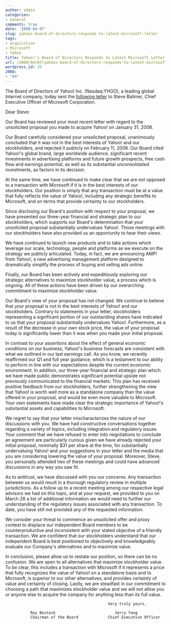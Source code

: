 ```yaml
---
author: admin
categories:
- General
comments: true
date: '2008-04-07'
slug: yahoos-board-of-directors-responds-to-latest-microsoft-letter
tags:
- acquisition
- Microsoft
- Yahoo
title: Yahoo!'s Board of Directors Responds to Latest Microsoft Letter
url: /2008/04/07/yahoos-board-of-directors-responds-to-latest-microsoft-letter/index.html
wordpress_id: 35
2008:
- "04"
---
```



The Board of Directors of Yahoo! Inc. (Nasdaq:YHOO), a leading global Internet company, today sent the [following letter](http://yhoo.client.shareholder.com/press/releasedetail.cfm?ReleaseID=303369) to Steve Ballmer, Chief Executive Officer of Microsoft Corporation.

Dear Steve:

Our Board has reviewed your most recent letter with regard to the unsolicited proposal you made to acquire Yahoo! on January 31, 2008.

Our Board carefully considered your unsolicited proposal, unanimously concluded that it was not in the best interests of Yahoo! and our stockholders, and rejected it publicly on February 11, 2008. Our Board cited Yahoo!'s global brand, large worldwide audience, significant recent investments in advertising platforms and future growth prospects, free cash flow and earnings potential, as well as its substantial unconsolidated investments, as factors in its decision.

At the same time, we have continued to make clear that we are not opposed to a transaction with Microsoft if it is in the best interests of our stockholders. Our position is simply that any transaction must be at a value that fully reflects the value of Yahoo!, including any strategic benefits to Microsoft, and on terms that provide certainty to our stockholders.

Since disclosing our Board's position with respect to your proposal, we have presented our three-year financial and strategic plan to our stockholders, which supports our Board's determination that your unsolicited proposal substantially undervalues Yahoo!. Those meetings with our stockholders have also provided us an opportunity to hear their views.

We have continued to launch new products and to take actions which leverage our scale, technology, people and platforms as we execute on the strategy we publicly articulated. Today, in fact, we are announcing AMP! from Yahoo!, a new advertising management platform designed to dramatically simplify the process of buying and selling ads online.

Finally, our Board has been actively and expeditiously exploring our strategic alternatives to maximize stockholder value, a process which is ongoing. All of these actions have been driven by our overarching commitment to maximize stockholder value.

Our Board's view of your proposal has not changed. We continue to believe that your proposal is not in the best interests of Yahoo! and our stockholders. Contrary to statements in your letter, stockholders representing a significant portion of our outstanding shares have indicated to us that your proposal substantially undervalues Yahoo!. Furthermore, as a result of the decrease in your own stock price, the value of your proposal today is significantly lower than it was when you made your initial proposal.

In contrast to your assertions about the effect of general economic conditions on our business, Yahoo!'s business forecasts are consistent with what we outlined in our last earnings call. As you know, we recently reaffirmed our Q1 and full year guidance, which is a testament to our ability to perform in line with our expectations despite the current economic environment. In addition, our three-year financial and strategic plan which we have made public demonstrates significant potential upside not previously communicated to the financial markets. This plan has received positive feedback from our stockholders, further strengthening the view that Yahoo! is worth well more as a standalone company than the value offered in your proposal, and would be even more valuable to Microsoft. Your own statements have made clear the strategic importance of Yahoo!'s substantial assets and capabilities to Microsoft.

We regret to say that your letter mischaracterizes the nature of our discussions with you. We have had constructive conversations together regarding a variety of topics, including integration and regulatory issues. Your comment that we have refused to enter into negotiations to conclude an agreement are particularly curious given we have already rejected your initial proposal, nominally $31 per share at the time, for substantially undervaluing Yahoo! and your suggestions in your letter and the media that you are considering lowering the value of your proposal. Moreover, Steve, you personally attended two of these meetings and could have advanced discussions in any way you saw fit.

As to antitrust, we have discussed with you our concerns. Any transaction between us would result in a thorough regulatory review in multiple jurisdictions. As a follow up to a recent meeting among our respective legal advisors we had on this topic, and at your request, we provided to you on March 28 a list of additional information we would need to further our understanding of the regulatory issues associated with any transaction. To date, you have still not provided any of the requested information.

We consider your threat to commence an unsolicited offer and proxy contest to displace our independent Board members to be counterproductive and inconsistent with your stated objective of a friendly transaction. We are confident that our stockholders understand that our independent Board is best positioned to objectively and knowledgeably evaluate our Company's alternatives and to maximize value.

In conclusion, please allow us to restate our position, so there can be no confusion. We are open to all alternatives that maximize stockholder value. To be clear, this includes a transaction with Microsoft if it represents a price that fully recognizes the value of Yahoo! on a standalone basis and to Microsoft, is superior to our other alternatives, and provides certainty of value and certainty of closing. Lastly, we are steadfast in our commitment to choosing a path that maximizes stockholder value and we will not allow you or anyone else to acquire the company for anything less than its full value.

    
                                                 Very truly yours,
    
               Roy Bostock                          Jerry Yang 
               Chairman of the Board             Chief Executive Officer
